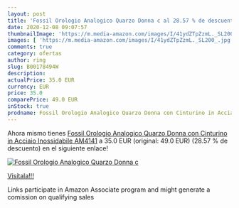 ```yaml
---
layout: post
title: 'Fossil Orologio Analogico Quarzo Donna c al 28.57 % de descuento'
date: 2020-12-08 09:07:57
thumbnailImage: 'https://m.media-amazon.com/images/I/41ydZTpZzmL._SL200_.jpg'
images: [ 'https://m.media-amazon.com/images/I/41ydZTpZzmL._SL200_.jpg' ]
comments: true
category: ofertas
author: ring
slug: B00178494W
description:
actualPrice: 35.0 EUR
currency: EUR
price: 35.0
comparePrice: 49.0 EUR
inStock: true
prodname: Fossil Orologio Analogico Quarzo Donna con Cinturino in Acciaio Inossidabile AM4141
---
```


Ahora mismo tienes [Fossil Orologio Analogico Quarzo Donna con Cinturino in Acciaio Inossidabile AM4141](https://www.amazon.it/dp/B00178494W/?tag=tolees00-21) a 35.0 EUR (original: 49.0 EUR) (28.57 %  de descuento) en el siguiente enlace!

[![Fossil Orologio Analogico Quarzo Donna c](https://m.media-amazon.com/images/I/41ydZTpZzmL._SL200_.jpg)](https://www.amazon.it/dp/B00178494W/?tag=tolees00-21)

[Visítala!!!](https://www.amazon.it/dp/B00178494W/?tag=tolees00-21)

Links participate in Amazon Associate program and might generate a comission on qualifying sales
